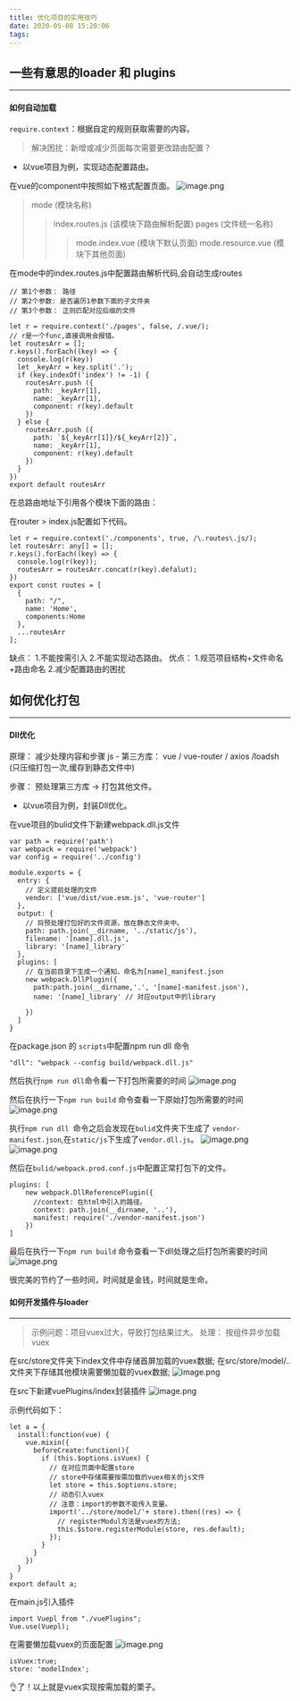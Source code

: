 ```yaml
---
title: 优化项目的实用技巧
date: 2020-05-08 15:20:06
tags:
---
```




## 一些有意思的loader 和 plugins
---

#### 如何自动加载
`require.context`：根据自定的规则获取需要的内容。

> 解决困扰：新增或减少页面每次需要更改路由配置？

* 以vue项目为例，实现动态配置路由。

在vue的component中按照如下格式配置页面。
![image.png](https://upload-images.jianshu.io/upload_images/11846892-47016d33b4647d29.png?imageMogr2/auto-orient/strip%7CimageView2/2/w/1240)

> mode (模块名称)
>> index.routes.js (该模块下路由解析配置)
>> pages (文件统一名称)
>>> mode.index.vue (模块下默认页面)
>>> mode.resource.vue  (模块下其他页面)

在mode中的index.routes.js中配置路由解析代码,会自动生成routes
```
// 第1个参数： 路径
// 第2个参数: 是否遍历1参数下面的子文件夹
// 第3个参数： 正则匹配对应后缀的文件

let r = require.context('./pages', false, /.vue/);
// r是一个func,直接调用会报错。
let routesArr = [];
r.keys().forEach((key) => {
  console.log(r(key))
  let _keyArr = key.split('.');
  if (key.indexOf('index') != -1) {
    routesArr.push ({
      path: _keyArr[1],
      name: _keyArr[1],
      component: r(key).default
    })
  } else {
    routesArr.push ({
      path: `${_keyArr[1]}/${_keyArr[2]}`,
      name: _keyArr[1],
      component: r(key).default
    })
  }
})
export default routesArr
```
在总路由地址下引用各个模块下面的路由：

在router > index.js配置如下代码。
```
let r = require.context('./components', true, /\.routes\.js/);
let routesArr: any[] = [];
r.keys().forEach((key) => {
  console.log(r(key));
  routesArr = routesArr.concat(r(key).defalut);
})
export const routes = [
  {
    path: "/",
    name: 'Home',
    components:Home
  },
  ...routesArr
];
```
缺点： 
  1.不能按需引入
  2.不能实现动态路由。
优点：
  1.规范项目结构+文件命名+路由命名
  2.减少配置路由的困扰

## 如何优化打包
---


#### Dll优化
原理： 减少处理内容和步骤
js - 第三方库： vue / vue-router / axios /loadsh (只压缩打包一次,缓存到静态文件中)

步骤： 预处理第三方库 -> 打包其他文件。

* 以vue项目为例，封装Dll优化。

在vue项目的bulid文件下新建webpack.dll.js文件
```
var path = require('path')
var webpack = require('webpack')
var config = require('../config')

module.exports = {
  entry: {
    // 定义提前处理的文件
    vendor: ['vue/dist/vue.esm.js', 'vue-router']
  },
  output: {
    // 将预处理打包好的文件资源，放在静态文件夹中。
    path: path.join(__dirname, '../static/js'),
    filename: '[name].dll.js',
    library: '[name]_library'
  },
  plugins: [
    // 在当前目录下生成一个通知，命名为[name]_manifest.json
    new webpack.DllPlugin({
      path:path.join(__dirname,'.', '[name]-manifest.json'),
      name: '[name]_library' // 对应output中的library

    })
  ]
}
```
在package.json 的 `scripts`中配置npm run dll 命令
```
"dll": "webpack --config build/webpack.dll.js"
```

然后执行`npm run dll`命令看一下打包所需要的时间
![image.png](https://upload-images.jianshu.io/upload_images/11846892-fafb831343c335b4.png?imageMogr2/auto-orient/strip%7CimageView2/2/w/1240)


然后在执行一下`npm run build` 命令查看一下原始打包所需要的时间
![image.png](https://upload-images.jianshu.io/upload_images/11846892-d5d9ff566fdbde19.png?imageMogr2/auto-orient/strip%7CimageView2/2/w/1240)


执行`npm run dll `命令之后会发现在`bulid`文件夹下生成了
`vendor-manifest.json`,在`static/js`下生成了`vendor.dll.js`。
![image.png](https://upload-images.jianshu.io/upload_images/11846892-4cf356217f7b1eb0.png?imageMogr2/auto-orient/strip%7CimageView2/2/w/1240)
![image.png](https://upload-images.jianshu.io/upload_images/11846892-4e1610e26c92530e.png?imageMogr2/auto-orient/strip%7CimageView2/2/w/1240)

然后在`bulid/webpack.prod.conf.js`中配置正常打包下的文件。

```
plugins: [
    new webpack.DllReferencePlugin({
      //context: 在html中引入的路径。
      context: path.join(__dirname, '..'),
      manifest: require('./vendor-manifest.json')
    })
]
```
最后在执行一下`npm run build` 命令查看一下dll处理之后打包所需要的时间
![image.png](https://upload-images.jianshu.io/upload_images/11846892-cd9552fdd529d347.png?imageMogr2/auto-orient/strip%7CimageView2/2/w/1240)


很完美的节约了一些时间，时间就是金钱，时间就是生命。
#### 如何开发插件与loader
---

> 示例问题：项目vuex过大，导致打包结果过大。
> 处理： 按组件异步加载vuex

在src/store文件夹下index文件中存储首屏加载的vuex数据;
在src/store/model/.. 文件夹下存储其他模块需要懒加载的vuex数据;
![image.png](https://upload-images.jianshu.io/upload_images/11846892-5b5262f39bc46f2c.png?imageMogr2/auto-orient/strip%7CimageView2/2/w/1240)

在src下新建vuePlugins/index封装插件
![image.png](https://upload-images.jianshu.io/upload_images/11846892-8799f362b4bdfdff.png?imageMogr2/auto-orient/strip%7CimageView2/2/w/1240)

示例代码如下：
```
let a = {
  install:function(vue) {
    vue.mixin({
      beforeCreate:function(){
        if (this.$options.isVuex) {
          // 在对应页面中配置store
          // store中存储需要按需加载的vuex相关的js文件
          let store = this.$options.store;
          // 动态引入vuex
          // 注意：import的参数不能传入变量。
          import('../store/model/'+ store).then((res) => {
            // registerModul方法是vuex的方法;
            this.$store.registerModule(store, res.default);
          });
        }
      }
    })
  }
}
export default a;
```
在main.js引入插件
```
import Vuepl from "./vuePlugins";
Vue.use(Vuepl);
```
在需要懒加载vuex的页面配置
![image.png](https://upload-images.jianshu.io/upload_images/11846892-c4e24d770a72ec58.png?imageMogr2/auto-orient/strip%7CimageView2/2/w/1240)
```
isVuex:true;
store: 'modelIndex';
```

👌了！以上就是vuex实现按需加载的栗子。

